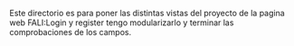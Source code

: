 Este directorio es para poner las distintas vistas del proyecto de la pagina web
FALI:Login y register tengo modularizarlo y terminar las comprobaciones de los campos.
